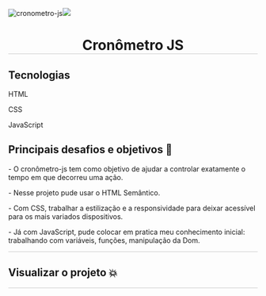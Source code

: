 ![cronometro-js](https://github.com/Idel-Alves/cronometro-js/assets/115839025/f073e0d9-39ff-4deb-9055-6c916003bf8f)![](https://github.com/Idel-Alves/cronometro-js/assets/115839025/57927224-8704-432e-a40a-027a2b9697eb)
<h1 align="center" style="border-bottom:1px solid #CCC;"> Cronômetro JS</h1>
<div style="border-bottom:1px solid #CCC;">
<h2>Tecnologias</h2>
<p>HTML</p>
<p>CSS</p>

<p>JavaScript</p>

<div style="border-bottom:1px solid #CCC;">
<h2>Principais desafios e objetivos 😬</h2>
<p>- O cronômetro-js tem como objetivo de ajudar a controlar exatamente o tempo em que decorreu uma ação.</p>
<p>- Nesse projeto pude usar o HTML Semântico.</p>
<p>- Com CSS, trabalhar a estilização e a responsividade para deixar acessível para os mais variados dispositivos.</p>
<p>- Já com JavaScript, pude colocar em pratica meu conhecimento inicial: trabalhando com variáveis, funções, manipulação da Dom.</p>
</div>
<h2>Visualizar o projeto 💥</h2>
